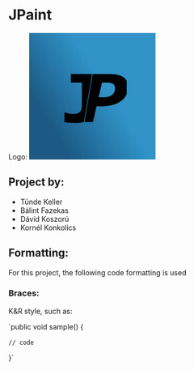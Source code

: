 # JPaint
Logo: 
![JPaint logo](logo.jpg "JPaint")

## Project by: 
- Tünde Keller
- Bálint Fazekas
- Dávid Koszorú
- Kornél Konkolics

## Formatting: 
For this project, the following code formatting is used 

### Braces: 
K&R style, such as: 

`public void sample() { 

    // code

}`
